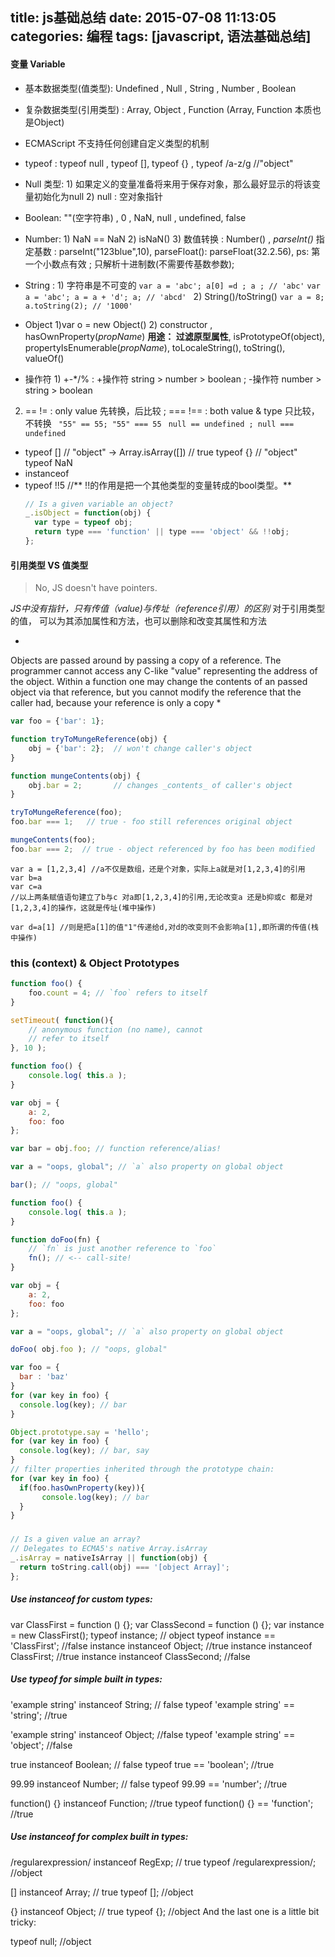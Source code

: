 title: js基础总结
date: 2015-07-08 11:13:05
categories: 编程
tags: [javascript, 语法基础总结]
---

#### 变量 Variable

- 基本数据类型(值类型): Undefined , Null , String , Number , Boolean
- 复杂数据类型(引用类型) : Array, Object , Function  (Array, Function 本质也是Object)
- ECMAScript 不支持任何创建自定义类型的机制
- typeof : typeof null , typeof [], typeof {} , typeof /a-z/g    //"object"   
- Null 类型:  1) 如果定义的变量准备将来用于保存对象，那么最好显示的将该变量初始化为null 2) null : 空对象指针
- Boolean: ""(空字符串) , 0 , NaN, null , undefined, false
- Number:  1) NaN == NaN 2) isNaN() 3) 数值转换 : Number() , *parseInt()* 指定基数 : parseInt("123blue",10), parseFloat(): parseFloat(32.2.56),   ps: 第一个小数点有效 ; 只解析十进制数(不需要传基数参数);
- String : 1) 字符串是不可变的  `var a = 'abc'; a[0] =d ; a ; // 'abc'`  `var a = 'abc'; a = a + 'd'; a; // 'abcd' `  2) String()/toString()  `var a = 8; a.toString(2); // '1000'`
- Object 1)var o = new Object() 2) constructor , hasOwnProperty(*propName*) **用途： 过滤原型属性**, isPrototypeOf(object), propertyIsEnumerable(*propName*), toLocaleString(), toString(), valueOf()

- 操作符 1) +-*/% : +操作符 string > number > boolean ; -操作符 number > string > boolean
2) == != : only value 先转换，后比较 ; === !== : both value & type 只比较，不转换
` "55" == 55; "55" === 55`  ` null == undefined ; null === undefined`
- typeof []  // "object"   -> Array.isArray([]) // true
typeof {}  // "object"
typeof NaN
- instanceof
- typeof !!5   //** !!的作用是把一个其他类型的变量转成的bool类型。**
  ```js
  // Is a given variable an object?
  _.isObject = function(obj) {
    var type = typeof obj;
    return type === 'function' || type === 'object' && !!obj;
  };
  ```
#### 引用类型 VS 值类型
> No, JS doesn't have pointers.

*JS中没有指针，只有传值（value)与传址（reference引用）的区别*
对于引用类型的值， 可以为其添加属性和方法，也可以删除和改变其属性和方法

*
Objects are passed around by passing a copy of a reference. The programmer cannot access any C-like "value" representing the address of the object.
Within a function one may change the contents of an passed object via that reference, but you cannot modify the reference that the caller had, because your reference is only a copy
*

```js
var foo = {'bar': 1};

function tryToMungeReference(obj) {
    obj = {'bar': 2};  // won't change caller's object
}

function mungeContents(obj) {
    obj.bar = 2;       // changes _contents_ of caller's object
}

tryToMungeReference(foo);
foo.bar === 1;   // true - foo still references original object

mungeContents(foo);
foo.bar === 2;  // true - object referenced by foo has been modified
```
```
var a = [1,2,3,4] //a不仅是数组，还是个对象，实际上a就是对[1,2,3,4]的引用
var b=a
var c=a
//以上两条赋值语句建立了b与c 对a即[1,2,3,4]的引用,无论改变a 还是b抑或c 都是对[1,2,3,4]的操作，这就是传址(堆中操作)

var d=a[1] //则是把a[1]的值"1"传递给d,对d的改变则不会影响a[1],即所谓的传值(栈中操作)

```


### this (context) & Object Prototypes
```js
function foo() {
    foo.count = 4; // `foo` refers to itself
}

setTimeout( function(){
    // anonymous function (no name), cannot
    // refer to itself
}, 10 );
```

```js
function foo() {
    console.log( this.a );
}

var obj = {
    a: 2,
    foo: foo
};

var bar = obj.foo; // function reference/alias!

var a = "oops, global"; // `a` also property on global object

bar(); // "oops, global"
```

```js
function foo() {
    console.log( this.a );
}

function doFoo(fn) {
    // `fn` is just another reference to `foo`
    fn(); // <-- call-site!
}

var obj = {
    a: 2,
    foo: foo
};

var a = "oops, global"; // `a` also property on global object

doFoo( obj.foo ); // "oops, global"
```


```js
var foo = {
  bar : 'baz'
}
for (var key in foo) {
  console.log(key); // bar
}

Object.prototype.say = 'hello';
for (var key in foo) {
  console.log(key); // bar, say
}
// filter properties inherited through the prototype chain:
for (var key in foo) {
  if(foo.hasOwnProperty(key)){
       console.log(key); // bar
  }
}
```



###

```javascript
// Is a given value an array?
// Delegates to ECMA5's native Array.isArray
_.isArray = nativeIsArray || function(obj) {
  return toString.call(obj) === '[object Array]';
};
```

##### Use instanceof for custom types:

var ClassFirst = function () {};
var ClassSecond = function () {};
var instance = new ClassFirst();
typeof instance; // object
typeof instance == 'ClassFirst'; //false
instance instanceof Object; //true
instance instanceof ClassFirst; //true
instance instanceof ClassSecond; //false
##### Use typeof for simple built in types:

'example string' instanceof String; // false
typeof 'example string' == 'string'; //true

'example string' instanceof Object; //false
typeof 'example string' == 'object'; //false

true instanceof Boolean; // false
typeof true == 'boolean'; //true

99.99 instanceof Number; // false
typeof 99.99 == 'number'; //true

function() {} instanceof Function; //true
typeof function() {} == 'function'; //true
##### Use instanceof for complex built in types:

/regularexpression/ instanceof RegExp; // true
typeof /regularexpression/; //object

[] instanceof Array; // true
typeof []; //object

{} instanceof Object; // true
typeof {}; //object
And the last one is a little bit tricky:

typeof null; //object
